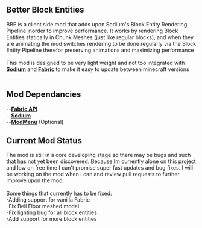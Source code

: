 ## Better Block Entities

BBE is a client side mod that adds upon Sodium's Block Entity Rendering Pipeline inorder to improve performance.
It works by rendering Block Entities statically in Chunk Meshes (just like regular blocks), and when they are animating 
the mod switches rendering to be done regularly via the Block Entity Pipeline therefor preserving animations and maximizing
performance<br/><br/>
This mod is designed to be very light weight and not too integrated with **[Sodium](https://modrinth.com/mod/sodium)** and **[Fabric](https://fabricmc.net/use/)** to make it easy to update between
minecraft versions<br/><br/>
## Mod Dependancies
--**[Fabric API](https://fabricmc.net/use/)**<br/>
--**[Sodium](https://modrinth.com/mod/sodium)**<br/>
--**[ModMenu](https://modrinth.com/mod/modmenu)** (Optional)

## Current Mod Status
The mod is still in a core developing stage so there may be bugs and such that has not yet been discovered. Because Im currently 
alone on this project and low on free time I can't promise super fast updates and bug fixes. I will be working on the mod when I can
and review pull requests to further improve upon the mod.<br/><br/>
Some things that currently has to be fixed: <br/>
-Adding support for vanilla Fabric<br/>
-Fix Bell Floor meshed model<br/>
-Fix lighting bug for all block entities<br/>
-Add support for more block entities<br/>
